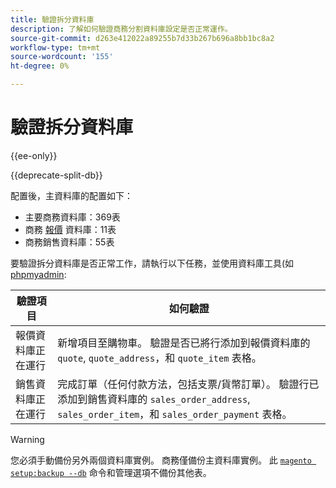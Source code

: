 ```yaml
---
title: 驗證拆分資料庫
description: 了解如何驗證商務分割資料庫設定是否正常運作。
source-git-commit: d263e412022a89255b7d33b267b696a8bb1bc8a2
workflow-type: tm+mt
source-wordcount: '155'
ht-degree: 0%

---
```



# 驗證拆分資料庫

{{ee-only}}

{{deprecate-split-db}}

配置後，主資料庫的配置如下：

- 主要商務資料庫：369表
- 商務 [報價](https://glossary.magento.com/quote) 資料庫：11表
- 商務銷售資料庫：55表

要驗證拆分資料庫是否正常工作，請執行以下任務，並使用資料庫工具(如 [phpmyadmin](../../installation/prerequisites/optional-software.md#phpmyadmin):

| 驗證項目 | 如何驗證 |
| -------------- | ------------- |
| 報價資料庫正在運行 | 新增項目至購物車。 驗證是否已將行添加到報價資料庫的 `quote`, `quote_address`，和 `quote_item` 表格。 |
| 銷售資料庫正在運行 | 完成訂單（任何付款方法，包括支票/貨幣訂單）。 驗證行已添加到銷售資料庫的 `sales_order_address`, `sales_order_item`，和 `sales_order_payment` 表格。 |

>[!WARNING]
>
>您必須手動備份另外兩個資料庫實例。 商務僅備份主資料庫實例。 此 [`magento setup:backup --db`](../../installation/tutorials/backup.md) 命令和管理選項不備份其他表。
